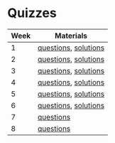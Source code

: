 # Quizzes


| Week     | Materials |  
| --| ----------- |
|1| [questions](quizzes/week1.pdf), [solutions](https://github.com/Optimal-Control-16-745/quiz_solutions/blob/main/week_01_quiz_solutions.pdf) |
|2| [questions](quizzes/week2.pdf), [solutions](https://github.com/Optimal-Control-16-745/quiz_solutions/blob/main/week_02_quiz_solutions.pdf) |
|3| [questions](quizzes/week3.pdf), [solutions](https://github.com/Optimal-Control-16-745/quiz_solutions/blob/main/week_03_quiz_solutions.pdf) |
|4| [questions](quizzes/week4.pdf), [solutions](https://github.com/Optimal-Control-16-745/quiz_solutions/blob/main/week_04_quiz_solutions.pdf) |
|5| [questions](quizzes/week5.pdf), [solutions](https://github.com/Optimal-Control-16-745/quiz_solutions/blob/main/week_05_quiz_solutions.pdf) |
|6| [questions](quizzes/week6.pdf), [solutions](https://github.com/Optimal-Control-16-745/quiz_solutions/blob/main/week_06_quiz_solutions.pdf) |
|7| [questions](quizzes/week7.pdf) |
|8| [questions](quizzes/week8.pdf) |



<!-- 
[Week 1 Quiz](quizzes/week1.pdf), [solutions](https://github.com/Optimal-Control-16-745/quiz_solutions/blob/main/week_01_quiz_solutions.pdf)

[Week 2 Quiz](quizzes/week2.pdf), [solutions](https://github.com/Optimal-Control-16-745/quiz_solutions/blob/main/week_02_quiz_solutions.pdf)

[Week 3 Quiz](quizzes/week3.pdf), [solutions](https://github.com/Optimal-Control-16-745/quiz_solutions/blob/main/week_03_quiz_solutions.pdf) -->